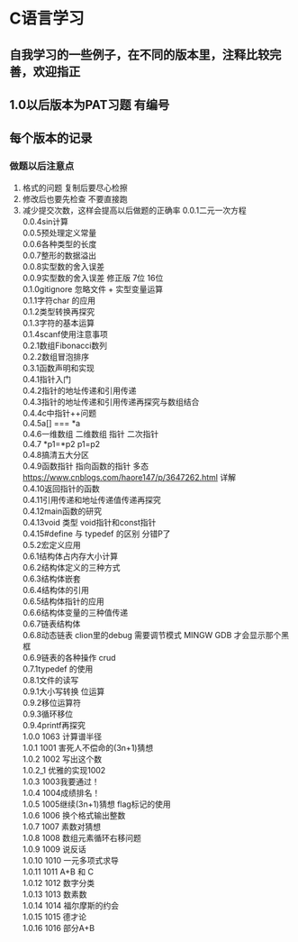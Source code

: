 # C语言学习
## 自我学习的一些例子，在不同的版本里，注释比较完善，欢迎指正
## 1.0以后版本为PAT习题 有编号
## 每个版本的记录
### 做题以后注意点
1. 格式的问题 复制后要尽心检擦
2. 修改后也要先检查 不要直接跑
3. 减少提交次数，这样会提高以后做题的正确率
0.0.1二元一次方程<br>
0.0.4sin计算<br>
0.0.5预处理定义常量<br>
0.0.6各种类型的长度<br>
0.0.7整形的数据溢出<br>
0.0.8实型数的舍入误差<br>
0.0.9实型数的舍入误差 修正版  7位  16位<br>
0.1.0gitignore 忽略文件  +  实型变量运算<br>
0.1.1字符char 的应用<br>
0.1.2类型转换再探究<br>
0.1.3字符的基本运算<br> 
0.1.4scanf使用注意事项<br>
0.2.1数组Fibonacci数列<br>
0.2.2数组冒泡排序<br>
0.3.1函数声明和实现<br>
0.4.1指针入门<br>
0.4.2指针的地址传递和引用传递<br>
0.4.3指针的地址传递和引用传递再探究与数组结合<br>
0.4.4c中指针++问题<br>
0.4.5a[]  === *a<br>
0.4.6一维数组 二维数组 指针 二次指针<br>
0.4.7 *p1=*p2  p1=p2  <br>
0.4.8搞清五大分区<br>
0.4.9函数指针  指向函数的指针  多态 https://www.cnblogs.com/haore147/p/3647262.html 详解<br>
0.4.10返回指针的函数<br>
0.4.11引用传递和地址传递值传递再探究<br>
0.4.12main函数的研究<br>
0.4.13void 类型 void指针和const指针<br>
0.4.15#define 与 typedef 的区别 分错P了<br>
0.5.2宏定义应用<br>
0.6.1结构体占内存大小计算<br>
0.6.2结构体定义的三种方式<br>
0.6.3结构体嵌套<br>
0.6.4结构体的引用<br>
0.6.5结构体指针的应用<br>
0.6.6结构体变量的三种值传递<br>
0.6.7链表结构体<br>
0.6.8动态链表   clion里的debug  需要调节模式 MINGW GDB  才会显示那个黑框<br>
0.6.9链表的各种操作  crud<br>
0.7.1typedef 的使用<br>
0.8.1文件的读写<br>
0.9.1大小写转换 位运算<br>
0.9.2移位运算符<br>
0.9.3循环移位<br>
0.9.4printf再探究<br>
1.0.0 1063 计算谱半径<br>
1.0.1 1001 	害死人不偿命的(3n+1)猜想<br>
1.0.2 1002 	写出这个数<br>
1.0.2_1 优雅的实现1002 <br>
1.0.3 1003我要通过！<br>
1.0.4 1004成绩排名！<br>
1.0.5 1005继续(3n+1)猜想  flag标记的使用 <br>
1.0.6 1006 换个格式输出整数<br>
1.0.7 1007 素数对猜想<br>
1.0.8 1008 数组元素循环右移问题<br>
1.0.9 1009 说反话<br>
1.0.10 1010 一元多项式求导<br>
1.0.11 1011 A+B 和 C<br>
1.0.12 1012 数字分类<br>
1.0.13 1013 数素数<br>
1.0.14 1014 福尔摩斯的约会<br>
1.0.15 1015 德才论<br>
1.0.16 1016 部分A+B<br>
